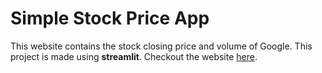 # Simple Stock Price App

This website contains the stock closing price and volume of Google. This project is made using **streamlit**.
Checkout the website [here](https://share.streamlit.io/abhikalparya/simple-stock-price-app/main/myApp.py).
